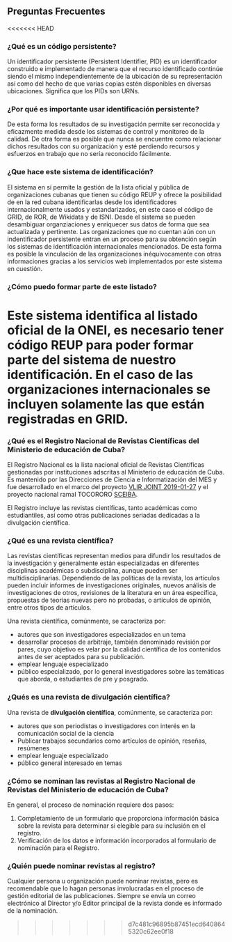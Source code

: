 ## Preguntas Frecuentes

<<<<<<< HEAD
### ¿Qué es un código persistente?
Un identificador persistente (Persistent Identifier, PID) es un identificador construido e implementado de manera que el recurso identificado continúe siendo el mismo independientemente de la ubicación de su representación así como del hecho de que varias copias estén disponibles en diversas ubicaciones. Significa que los PIDs son URNs. 


### ¿Por qué es importante usar identificación persistente?
De esta forma los resultados de su investigación permite ser reconocida y eficazmente medida desde los sistemas de control y monitoreo de la calidad. De otra forma es posible que nunca se encuentre como relacionar dichos resultados con su organización y esté perdiendo recursos y esfuerzos en trabajo que no sería reconocido fácilmente.


### ¿Que hace este sistema de identificación?
El sistema en sí permite la gestión de la lista oficial y pública de organizaciones cubanas que tienen su código REUP y ofrece la posibilidad de en la red cubana identificarlas desde los identificadores internacionalmente usados y estandarizados, en este caso el código de GRID, de ROR, de Wikidata y de ISNI. 
Desde el sistema se pueden desambiguar organziaciones y enriquecer sus datos de forma que sea actualizada y pertinente. 
Las organizaciones que no cuentan aún con un indentificador persistente entran en un proceso para su obtención según los sistemas de identificación internacionales mencionados.
De esta forma es posible la vinculación de las organizaciones inéquivocamente con otras informaciones gracias a los servicios web implementados por este sistema en cuestión.


### ¿Cómo puedo formar parte de este listado?
Este sistema identifica al listado oficial de la ONEI, es necesario tener código REUP para poder formar parte del sistema de nuestro identificación.
En el caso de las organizaciones internacionales se incluyen solamente las que están registradas en GRID.
=======
### ¿Qué es el Registro Nacional de Revistas Científicas del Ministerio de educación de Cuba?
El Registro Nacional es la lista nacional oficial de Revistas Científicas gestionadas por instituciones adscritas al Ministerio de educación de Cuba. Es mantenido por las Direcciones de Ciencia e Informatización del MES y fue desarrollado en el marco del proyecto [VLIR JOINT 2019-01-27](https://www.vliruos.be/en/projects/project/22?pid=4202) y el proyecto nacional ramal TOCORORO [SCEIBA](https://sceiba-lab.upr.edu.cu/). 

El Registro incluye las revistas científicas, tanto académicas como estudiantiles, así como otras publicaciones seriadas dedicadas a la divulgación científica.
### ¿Qué es una revista científica?
Las revistas científicas representan medios para difundir los resultados de la investigación y generalmente están especializadas en diferentes disciplinas académicas o subdisciplina, aunque pueden ser multidisciplinarias. Dependiendo de las políticas de la revista, los artículos pueden incluir informes de investigaciones originales, nuevos análisis de investigaciones de otros, revisiones de la literatura en un área específica, propuestas de teorías nuevas pero no probadas, o artículos de opinión, entre otros tipos de artículos. 

Una revista científica, comúnmente, se caracteriza por:
* autores que son investigadores especializados en un tema
* desarrollar procesos de arbitraje, también denominado revisión por pares, cuyo objetivo es velar por la calidad científica de los contenidos antes de ser aceptados para su publicación.
* emplear lenguaje especializado
* público especializado, por lo general investigadores sobre las temáticas que aborda,  o estudiantes de pre y posgrado.

### ¿Qués es una revista de divulgación científica?
Una revista de **divulgación científica**, comúnmente, se caracteriza por:
* autores que son periodistas o investigadores con interés en la comunicación social de la ciencia
* Publicar trabajos secundarios como artículos de opinión, reseñas, resúmenes
* emplear lenguaje especializado
* público general interesado en temas

### ¿Cómo se nominan las revistas al Registro Nacional de Revistas del Ministerio de educación de Cuba?
En general, el proceso de nominación requiere dos pasos:
1. Completamiento de un formulario que proporciona información básica sobre la revista para determinar si elegible para su inclusión en el registro.
2. Verificación de los datos e información incorporados al formulario de nominación para el Registro.

### ¿Quién puede nominar revistas al registro?
Cualquier persona u organización puede nominar revistas, pero es recomendable que lo hagan personas involucradas en el proceso de gestión editorial de las publicaciones. Siempre se envía un correo electrónico al Director y/o Editor principal de la revista donde es informado de la nominación.  
>>>>>>> d7c481c96895b87451ecd6408645320c62ee0f18
